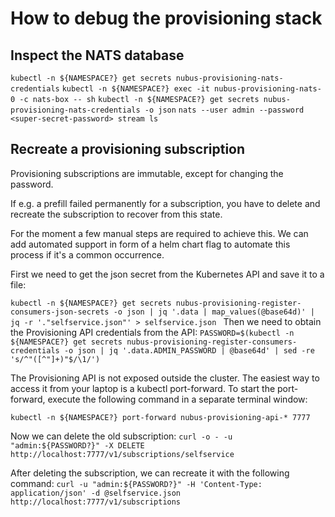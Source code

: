 # How to debug the provisioning stack

## Inspect the NATS database

`kubectl -n ${NAMESPACE?} get secrets nubus-provisioning-nats-credentials`
`kubectl -n ${NAMESPACE?} exec -it nubus-provisioning-nats-0 -c nats-box -- sh`
`kubectl -n ${NAMESPACE?} get secrets nubus-provisioning-nats-credentials -o json`
`nats --user admin --password <super-secret-password> stream ls`

## Recreate a provisioning subscription

Provisioning subscriptions are immutable, except for changing the password.

If e.g. a prefill failed permanently for a subscription,
you have to delete and recreate the subscription to recover from this state.

For the moment a few manual steps are required to achieve this.
We can add automated support in form of a helm chart flag to automate this process if it's a common occurrence.

First we need to get the json secret from the Kubernetes API and save it to a file:

`kubectl -n ${NAMESPACE?} get secrets nubus-provisioning-register-consumers-json-secrets -o json | jq '.data | map_values(@base64d)' | jq -r '."selfservice.json"' > selfservice.json
`
Then we need to obtain the Provisioning API credentials from the API:
`PASSWORD=$(kubectl -n ${NAMESPACE?} get secrets nubus-provisioning-register-consumers-credentials -o json | jq '.data.ADMIN_PASSWORD | @base64d' | sed -re 's/^"([^"]+)"$/\1/')`

The Provisioning API is not exposed outside the cluster.
The easiest way to access it from your laptop is a kubectl port-forward.
To start the port-forward, execute the following command in a separate terminal window:

`kubectl -n ${NAMESPACE?} port-forward nubus-provisioning-api-* 7777`

Now we can delete the old subscription:
`curl -o - -u "admin:${PASSWORD?}" -X DELETE http://localhost:7777/v1/subscriptions/selfservice`

After deleting the subscription, we can recreate it with the following command:
`curl -u "admin:${PASSWORD?}" -H 'Content-Type: application/json' -d @selfservice.json http://localhost:7777/v1/subscriptions`
